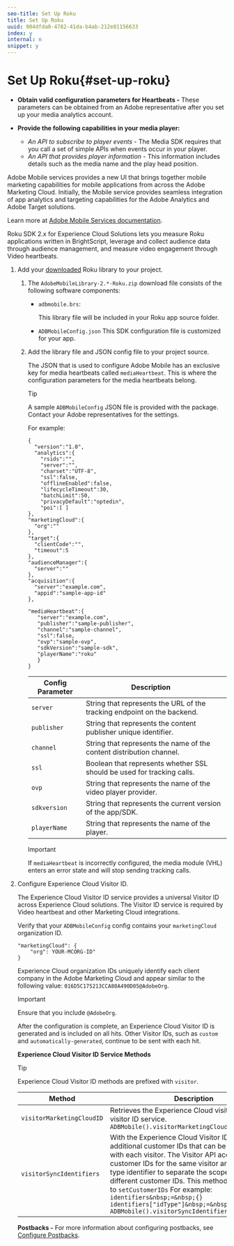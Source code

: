 ```yaml
---
seo-title: Set Up Roku
title: Set Up Roku
uuid: 904dfda0-4782-41da-b4ab-212e81156633
index: y
internal: n
snippet: y
---
```


# Set Up Roku{#set-up-roku}

* **Obtain valid configuration parameters for Heartbeats -** These parameters can be obtained from an Adobe representative after you set up your media analytics account. 
* **Provide the following capabilities in your media player:**

    * *An API to subscribe to player events* - The Media SDK requires that you call a set of simple APIs when events occur in your player. 
    * *An API that provides player information* - This information includes details such as the media name and the play head position.

Adobe Mobile services provides a new UI that brings together mobile marketing capabilities for mobile applications from across the Adobe Marketing Cloud. Initially, the Mobile service provides seamless integration of app analytics and targeting capabilities for the Adobe Analytics and Adobe Target solutions.

Learn more at [Adobe Mobile Services documentation](https://marketing.adobe.com/resources/help/en_US/mobile/).

Roku SDK 2.x for Experience Cloud Solutions lets you measure Roku applications written in BrightScript, leverage and collect audience data through audience management, and measure video engagement through Video heartbeats. 

1. Add your [downloaded](../../sdk-implement/download-sdks.md#section_551A10AD7880426BB29AE52482BB4211) Roku library to your project.

   1. The `AdobeMobileLibrary-2.*-Roku.zip` download file consists of the following software components:

      * `adbmobile.brs`:

         This library file will be included in your Roku app source folder. 
       
      * `ADBMobileConfig.json` This SDK configuration file is customized for your app.

   1. Add the library file and JSON config file to your project source.

      The JSON that is used to configure Adobe Mobile has an exclusive key for media heartbeats called `mediaHeartbeat`. This is where the configuration parameters for the media heartbeats belong.

      >[!TIP]
      >
      >A sample `ADBMobileConfig` JSON file is provided with the package. Contact your Adobe representatives for the settings.

      For example:     
   
      ```    
      {
        "version":"1.0", 
        "analytics":{
          "rsids":"",
          "server":"",
          "charset":"UTF-8", 
          "ssl":false, 
          "offlineEnabled":false, 
          "lifecycleTimeout":30, 
          "batchLimit":50, 
          "privacyDefault":"optedin", 
          "poi":[ ]
      },
      "marketingCloud":{
        "org":""
      },
      "target":{ 
        "clientCode":"", 
        "timeout":5
      },
      "audienceManager":{ 
        "server":""
      },
      "acquisition":{ 
        "server":"example.com",
        "appid":"sample-app-id"
      },
      
      "mediaHeartbeat":{ 
         "server":"example.com", 
         "publisher":"sample-publisher", 
         "channel":"sample-channel", 
         "ssl":false,
         "ovp":"sample-ovp", 
         "sdkVersion":"sample-sdk", 
         "playerName":"roku"
         }    
      }
      ```

      | Config Parameter | Description&nbsp;&nbsp;&nbsp;&nbsp; |
      | --- | --- |
      | `server` | String that represents the URL of the tracking endpoint on the backend.  |
      | `publisher` | String that represents the content publisher unique identifier.  |
      | `channel` | String that represents the name of the content distribution channel.  |
      | `ssl` | Boolean that represents whether SSL should be used for tracking calls.  |
      | `ovp` | String that represents the name of the video player provider.  |
      | `sdkversion` | String that represents the current version of the app/SDK.  |
      | `playerName` | String that represents the name of the player.  | 

      >[!IMPORTANT]
      >
      >If `mediaHeartbeat` is incorrectly configured, the media module (VHL) enters an error state and will stop sending tracking calls.

1. Configure Experience Cloud Visitor ID.

   The Experience Cloud Visitor ID service provides a universal Visitor ID across Experience Cloud solutions. The Visitor ID service is required by Video heartbeat and other Marketing Cloud integrations.

   Verify that your `ADBMobileConfig` config contains your `marketingCloud` organization ID. 

   ```
   "marketingCloud": {
       "org": YOUR-MCORG-ID"
   }
   ```

   Experience Cloud organization IDs uniquely identify each client company in the Adobe Marketing Cloud and appear similar to the following value: `016D5C175213CCA80A490D05@AdobeOrg`.

   >[!IMPORTANT]
   >
   >Ensure that you include `@AdobeOrg`.

   After the configuration is complete, an Experience Cloud Visitor ID is generated and is included on all hits. Other Visitor IDs, such as `custom` and `automatically-generated`, continue to be sent with each hit.

   **Experience Cloud Visitor ID Service Methods**

   >[!TIP]
   >
   >Experience Cloud Visitor ID methods are prefixed with `visitor`.

   | Method | Description |
   | --- | --- |
   | `visitorMarketingCloudID` | Retrieves the Experience Cloud visitor ID from the visitor ID service.  `ADBMobile().visitorMarketingCloudID()` |
   | `visitorSyncIdentifiers` | With the Experience Cloud Visitor ID, you can set additional customer IDs that can be associated with each visitor. The Visitor API accepts multiple customer IDs for the same visitor and a customer type identifier to separate the scope of the different customer IDs. This method corresponds to `setCustomerIDs` For example: `identifiers&nbsp;=&nbsp;{} identifiers["idType"]&nbsp;=&nbsp;"idValue" ADBMobile().visitorSyncIdentifiers(identifiers)` |

   **Postbacks -** For more information about configuring postbacks, see [Configure Postbacks](https://marketing.adobe.com/resources/help/en_US/mobile/signals_.html). 

